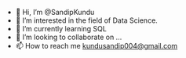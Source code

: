 - 👋 Hi, I’m @SandipKundu
- 👀 I’m interested in the field of Data Science.
- 🌱 I’m currently learning SQL
- 💞️ I’m looking to collaborate on ...
- 📫 How to reach me kundusandip004@gmail.com
